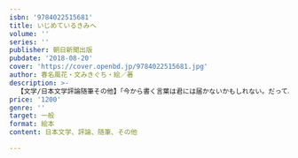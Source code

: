 ```yaml
---
isbn: '9784022515681'
title: いじめているきみへ
volume: ''
series: ''
publisher: 朝日新聞出版
pubdate: '2018-08-20'
cover: 'https://cover.openbd.jp/9784022515681.jpg'
author: 春名風花・文みきぐち・絵／著
description: >-
  【文学/日本文学評論随筆その他】「今から書く言葉は君には届かないかもしれない。だって、いじめてる子は、自分がいじめっ子だなんて思っていないから」。当時小学６年生だった著者が書いたことにより、朝日新聞で大変話題になった「いじめている君へ」が待望の絵本化。
price: '1200'
genre: ''
target: 一般
format: 絵本
content: 日本文学、評論、随筆、その他

---
```

